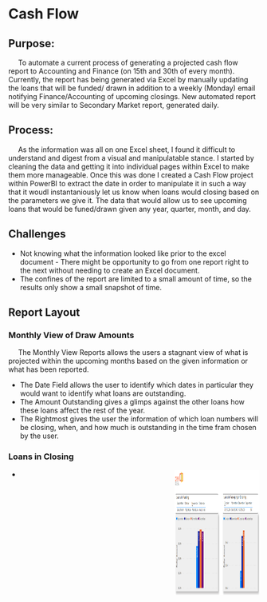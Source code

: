 # Cash&nbsp;Flow<br>
## <b>Purpose:</b> <br>
&nbsp;&nbsp;&nbsp;&nbsp;&nbsp;To automate a current process of generating a projected cash flow report to Accounting and Finance (on 15th and 30th of every  month). Currently, the report has being generated via Excel by manually updating the loans that will be funded/ drawn in addition to a weekly (Monday)  email notifying Finance/Accounting  of upcoming closings. New automated report will be very similar to Secondary Market report, generated daily.<br>

## <b>Process:</b><br>
&nbsp;&nbsp;&nbsp;&nbsp;&nbsp;As the information was all on one Excel sheet, I found it difficult to understand and digest from a visual and manipulatable stance. I started by cleaning the data and getting it into individual pages within Excel to make them more manageable. Once this was done I created a Cash Flow project within PowerBI to extract the date in order to manipulate it in such a way that it woudl instantaniously let us know when loans would closing based on the parameters we give it. The data that would allow us to see upcoming loans that would be funed/drawn given any year, quarter, month, and day.

## <b>Challenges</b> 
* Not knowing what the information looked like prior to the excel document - There might be opportunity to go from one report right to the next without needing to create an Excel document.
* The confines of the report are limited to a small amount of time, so the results only show a small snapshot of time.

## Report Layout
### Monthly View of Draw Amounts<br>
&nbsp;&nbsp;&nbsp;&nbsp;&nbsp;The Monthly View Reports allows the users a stagnant view of what is projected within the upcoming months based on the given information or what has been reported.<br>

* The Date Field allows the user to identify which dates in particular they would want to identify what loans are outstanding.<br>
* The Amount Outstanding gives a glimps against the other loans how these loans affect the rest of the year.<br>
* The Rightmost gives the user the information of which loan numbers will be closing, when, and how much is outstanding in the time fram chosen by the user.

### Loans in Closing
* <img align="right" img width="170" height="250" alt="dec_temps" src="https://github.com/ChristianShada/Cash.Flow/blob/main/Monthly_View_of_Draw_Amounts.PNG">

